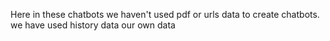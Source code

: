 Here in these chatbots we haven't used pdf or urls data to create chatbots. we have used history data our own data
